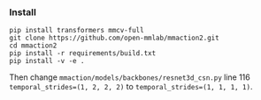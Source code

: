 ### Install

```
pip install transformers mmcv-full
git clone https://github.com/open-mmlab/mmaction2.git
cd mmaction2
pip install -r requirements/build.txt
pip install -v -e .
```
Then change `mmaction/models/backbones/resnet3d_csn.py` line 116 `temporal_strides=(1, 2, 2, 2)` to `temporal_strides=(1, 1, 1, 1)`.
